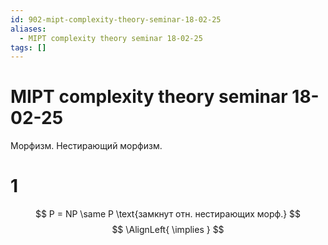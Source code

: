 ```yaml
---
id: 902-mipt-complexity-theory-seminar-18-02-25
aliases:
  - MIPT complexity theory seminar 18-02-25
tags: []
---
```


# MIPT complexity theory seminar 18-02-25
Морфизм.
Нестирающий морфизм.

# 1
$$
P = NP \same P \text{замкнут отн. нестирающих морф.}
$$
$$
\AlignLeft{
\implies 
}
$$
